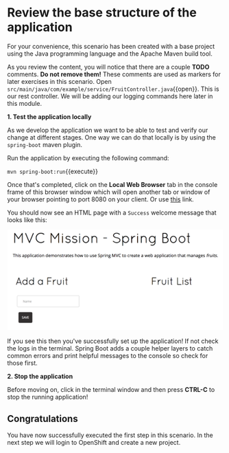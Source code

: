 # Review the base structure of the application

For your convenience, this scenario has been created with a base project using the Java programming language and the Apache Maven build tool.

As you review the content, you will notice that there are a couple **TODO** comments. **Do not remove them!** These comments are used as markers for later exercises in this scenario. Open ``src/main/java/com/example/service/FruitController.java``{{open}}. This is our rest controller. We will be adding our logging commands here later in this module.

**1. Test the application locally**

As we develop the application we want to be able to test and verify our change at different stages. One way we can do that locally is by using the `spring-boot` maven plugin.

Run the application by executing the following command:

``mvn spring-boot:run``{{execute}}

Once that's completed, click on the **Local Web Browser** tab in the console frame of this browser window which will open another tab or window of your browser pointing to port 8080 on your client. Or use [this](https://[[HOST_SUBDOMAIN]]-8080-[[KATACODA_HOST]].environments.katacoda.com/fruits) link.

You should now see an HTML page with a `Success` welcome message that looks like this:

![Success](../../assets/middleware/rhoar-monitoring/success.png)

If you see this then you've successfully set up the application! If not check the logs in the terminal. Spring Boot adds a couple helper layers to catch common errors and print helpful messages to the console so check for those first.

**2. Stop the application**

Before moving on, click in the terminal window and then press **CTRL-C** to stop the running application!

## Congratulations

You have now successfully executed the first step in this scenario. In the next step we will login to OpenShift and create a new project.
